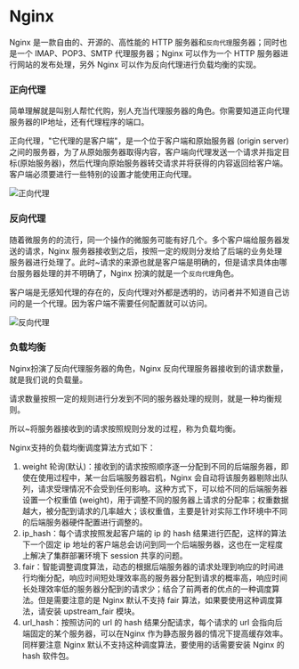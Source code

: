 # Nginx

Nginx 是一款自由的、开源的、高性能的 HTTP 服务器和`反向代理`服务器；同时也是一个 IMAP、POP3、SMTP 代理服务器；Nginx 可以作为一个 HTTP 服务器进行网站的发布处理，另外 Nginx 可以作为反向代理进行负载均衡的实现。

### 正向代理

简单理解就是叫别人帮忙代购，别人充当代理服务器的角色。你需要知道正向代理服务器的IP地址，还有代理程序的端口。

正向代理，"它代理的是客户端"，是一个位于客户端和原始服务器 (origin server) 之间的服务器，为了从原始服务器取得内容，客户端向代理发送一个请求并指定目标(原始服务器)，然后代理向原始服务器转交请求并将获得的内容返回给客户端。客户端必须要进行一些特别的设置才能使用正向代理。

![正向代理](https://i.loli.net/2019/09/21/N1gU6TApQtOdPLf.png)

### 反向代理

随着微服务的的流行，同一个操作的微服务可能有好几个。多个客户端给服务器发送的请求，Nginx 服务器接收到之后，按照一定的规则分发给了后端的业务处理服务器进行处理了。此时~请求的来源也就是客户端是明确的，但是请求具体由哪台服务器处理的并不明确了，Nginx 扮演的就是一个`反向代理`角色。

客户端是无感知代理的存在的，反向代理对外都是透明的，访问者并不知道自己访问的是一个代理。因为客户端不需要任何配置就可以访问。

![反向代理](https://i.loli.net/2019/09/21/qzCxtIJaiGjdOmQ.png)

### 负载均衡

Nginx扮演了反向代理服务器的角色，Nginx 反向代理服务器接收到的请求数量，就是我们说的负载量。

请求数量按照一定的规则进行分发到不同的服务器处理的规则，就是一种均衡规则。

所以~将服务器接收到的请求按照规则分发的过程，称为负载均衡。

Nginx支持的负载均衡调度算法方式如下：

1. weight 轮询(默认)：接收到的请求按照顺序逐一分配到不同的后端服务器，即使在使用过程中，某一台后端服务器宕机，Nginx 会自动将该服务器剔除出队列，请求受理情况不会受到任何影响。这种方式下，可以给不同的后端服务器设置一个权重值 (weight)，用于调整不同的服务器上请求的分配率；权重数据越大，被分配到请求的几率越大；该权重值，主要是针对实际工作环境中不同的后端服务器硬件配置进行调整的。
2. ip_hash：每个请求按照发起客户端的 ip 的 hash 结果进行匹配，这样的算法下一个固定 ip 地址的客户端总会访问到同一个后端服务器，这也在一定程度上解决了集群部署环境下 session 共享的问题。
3. fair：智能调整调度算法，动态的根据后端服务器的请求处理到响应的时间进行均衡分配，响应时间短处理效率高的服务器分配到请求的概率高，响应时间长处理效率低的服务器分配到的请求少；结合了前两者的优点的一种调度算法。但是需要注意的是 Nginx 默认不支持 fair 算法，如果要使用这种调度算法，请安装 upstream_fair 模块。
4. url_hash：按照访问的 url 的 hash 结果分配请求，每个请求的 url 会指向后端固定的某个服务器，可以在Nginx 作为静态服务器的情况下提高缓存效率。同样要注意 Nginx 默认不支持这种调度算法，要使用的话需要安装 Nginx 的 hash 软件包。